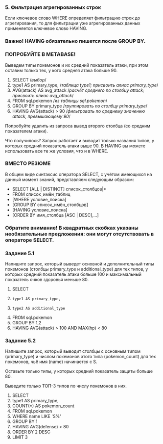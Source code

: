 ### 5. Фильтрация агрегированных строк

Если ключевое слово WHERE определяет фильтрацию строк до агрегирования, то для фильтрации уже агрегированных данных применяется ключевое слово HAVING.

### Важно! HAVING обязательно пишется после GROUP BY.

### ПОПРОБУЙТЕ В METABASE!

Выведем типы покемонов и их средний показатель атаки, при этом оставим только тех, у кого средняя атака больше 90.

1. SELECT /*выбор*/
2.    type1 AS primary_type, /*таблица type1; присвоить алиас primary_type*/
3.    AVG(attack) AS avg_attack /*расчёт среднего по столбцу attack; присвоить алиас avg_attack*/
4. FROM sql.pokemon /*из таблицы sql.pokemon*/
5. GROUP BY primary_type /*группировать по столбцу primary_type*/
6. HAVING AVG(attack) > 90 /*фильтровать по среднему значению attack, превышающему 90*/

Попробуйте удалить из запроса вывод второго столбца (со средним показателем атаки).

Что получилось?
Запрос работает и выводит только названия типов, у которых средний показатель атаки выше 90.
В HAVING вы можете использовать все те же условия, что и в WHERE.

### ВМЕСТО РЕЗЮМЕ

В общем виде синтаксис оператора SELECT, с учётом имеющихся на данный момент знаний, представляем следующим образом:

- SELECT [ALL | DISTINCT] список_столбцов|*
- FROM список_имён_таблиц
- [WHERE условие_поиска]
- [GROUP BY список_имён_столбцов]
- [HAVING условие_поиска]
- [ORDER BY имя_столбца [ASC | DESC],…]

### Обратите внимание! В квадратных скобках указаны необязательные предложения: они могут отсутствовать в операторе SELECT.

### Задание 5.1

Напишите запрос, который выведет основной и дополнительный типы покемонов (столбцы primary_type и additional_type) для тех типов, у которых средний показатель атаки больше 100 и максимальный показатель очков здоровья меньше 80.

1. SELECT
2.     type1 AS primary_type,
3.     type2 AS additional_type
4. FROM sql.pokemon
5. GROUP BY 1,2
6. HAVING AVG(attack) > 100 AND MAX(hp) < 80

### Задание 5.2

Напишите запрос, который выводит столбцы с основным типом (primary_type) и числом покемонов этого типа (pokemon_count) для тех покемонов, чьё имя (name) начинается с S.

Оставьте только типы, у которых средний показатель защиты больше 80.

Выведите только ТОП-3 типов по числу покемонов в них.

1. SELECT
2.    type1 AS primary_type,
3.    COUNT(*) AS pokemon_count
4. FROM sql.pokemon
5. WHERE name LIKE 'S%' 
6. GROUP BY 1
7. HAVING AVG(defense) > 80
8. ORDER BY 2 DESC
9. LIMIT 3
